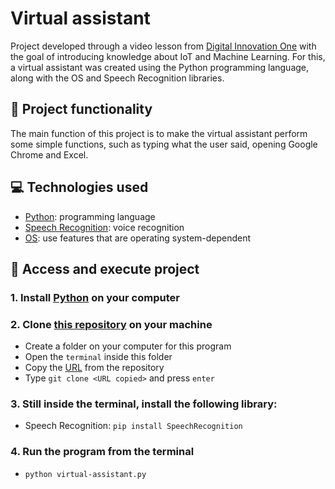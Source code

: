 # Virtual assistant 
Project developed through a video lesson from [Digital Innovation One](https://www.dio.me/) with the goal of introducing knowledge about IoT and Machine Learning. For this, a virtual assistant was created using the Python programming language, along with the OS and Speech Recognition libraries.

## 🔨 Project functionality
The main function of this project is to make the virtual assistant perform some simple functions, such as typing what the user said, opening Google Chrome and Excel.

## 💻 Technologies used 
* [Python](https://docs.python.org/pt-br/3/tutorial/): programming language
* [Speech Recognition](https://pypi.org/project/SpeechRecognition/): voice recognition
* [OS](https://docs.python.org/pt-br/3.7/library/os.html): use features that are operating system-dependent

## 📁 Access and execute project
### 1. Install [Python](https://www.python.org/downloads/) on your computer

### 2. Clone [this repository](https://github.com/ArturColen/VirtualAssistant) on your machine
* Create a folder on your computer for this program
* Open the `terminal` inside this folder
* Copy the [URL](https://github.com/ArturColen/VirtualAssistant.git) from the repository
* Type `git clone <URL copied>` and press `enter`

### 3. Still inside the terminal, install the following library:
* Speech Recognition: `pip install SpeechRecognition`

### 4. Run the program from the terminal
* `python virtual-assistant.py`
